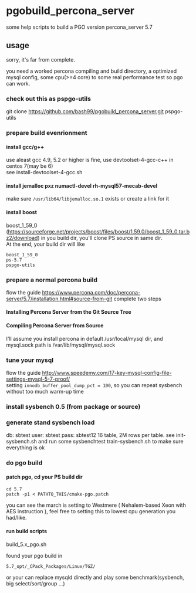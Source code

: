 # pgobuild_percona_server
some help scripts to build a PGO version percona_server 5.7

## usage
sorry, it's far from complete.

you need a worked percona compiling and build directory, a optimized mysql config, some cpu(>=4 core) to some real performance test so pgo can work.
### check out this as pspgo-utils
git clone https://github.com/bash99/pgobuild_percona_server.git pspgo-utils

### prepare build evenrionment
#### install gcc/g++
use aleast gcc 4.9, 5.2 or higher is fine, use devtoolset-4-gcc-c++ in centos 7(may be 6)  
see install-devtoolset-4-gcc.sh
#### install jemalloc pxz numactl-devel rh-mysql57-mecab-devel
make sure ```/usr/lib64/libjemalloc.so.1``` exists or create a link for it
#### install boost
boost_1_59_0 (https://sourceforge.net/projects/boost/files/boost/1.59.0/boost_1_59_0.tar.bz2/download)
in you build dir, you'll clone PS source in same dir.  
At the end, your build dir will like
```
boost_1_59_0
ps-5.7
pspgo-utils
```

### prepare a normal percona build
flow the guide 
https://www.percona.com/doc/percona-server/5.7/installation.html#source-from-git
complete two steps
#### Installing Percona Server from the Git Source Tree
#### Compiling Percona Server from Source
I'll assume you install percona in default /usr/local/mysql dir, and mysql.sock path is /var/lib/mysql/mysql.sock

### tune your mysql
flow the guide 
http://www.speedemy.com/17-key-mysql-config-file-settings-mysql-5-7-proof/  
setting ```innodb_buffer_pool_dump_pct = 100```, so you can repeat sysbench without too much warm-up time

### install sysbench 0.5 (from package or source)

### generate stand sysbench load
db: sbtest
user: sbtest
pass: sbtest12
16 table, 2M rows per table.
see init-sysbench.sh
and run some sysbenchtest train-sysbench.sh to make sure everything is ok

### do pgo build
#### patch pgo, cd your PS build dir
```
cd 5.7
patch -p1 < PATHTO_THIS/cmake-pgo.patch
```
you can see the march is setting to Westmere ( Nehalem-based Xeon with AES instruction ), feel free to setting this to
lowest cpu generation you had/like.

#### run build scripts
build_5.x_pgo.sh

found your pgo build in 
```
5.7_opt/_CPack_Packages/Linux/TGZ/
```
or your can replace mysqld directly and play some benchmark(sysbench, big select/sort/group ...)


